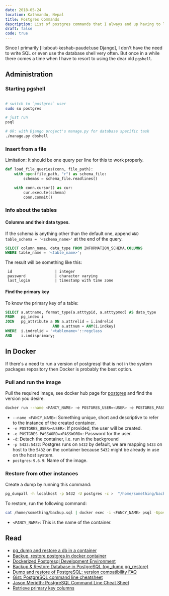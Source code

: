 ```yaml
---
date: 2018-05-24
location: Kathmandu, Nepal
title: Postgres Commands
description: List of postgres commands that I always end up having to look up
draft: false
code: true
---
```


Since I primarily [il:about-keshab-paudel:use Django], I don't have
the need to write SQL or even use the database shell very often. But
once in a while there comes a time when I have to resort to using the
dear old `pgshell`.


## Administration

### Starting pgshell

```bash

# switch to `postgres` user
sudo su postgres

# just run
psql

# OR: with Django project's manage.py for database specific task
./manage.py dbshell

```

### Insert from a file

Limitation: It should be one query per line for this to work properly.

```python
def load_file_queries(conn, file_path):
    with open(file_path, "r") as schema_file:
        schemas = schema_file.readlines()

    with conn.cursor() as cur:
        cur.execute(schema)
        conn.commit()
```

### Info about the tables

#### Columns and their data types.

If the schema is anything other than the default one, append `AND
table_schema = '<schema_name>'` at the end of the query.

```sql
SELECT column_name, data_type FROM INFORMATION_SCHEMA.COLUMNS
WHERE table_name = '<table_name>';
```

The result will be something like this:

```
 id                   | integer
 password             | character varying
 last_login           | timestamp with time zone
```

#### Find the primary key

To know the primary key of a table:

```sql
SELECT a.attname, format_type(a.atttypid, a.atttypmod) AS data_type
FROM   pg_index i
JOIN   pg_attribute a ON a.attrelid = i.indrelid
                     AND a.attnum = ANY(i.indkey)
WHERE  i.indrelid = '<tablename>'::regclass
AND    i.indisprimary;
```


## In Docker

If there's a need to run a version of postgresql that is not in the
system packages repository then Docker is probably the best option.


### Pull and run the image

Pull the required image, see docker hub page for
[postgres](https://hub.docker.com/_/postgres/) and find the version
you desire.

```bash
docker run --name <FANCY_NAME> -e POSTGRES_USER=<USER> -e POSTGRES_PASSWORD=<PASSWORD> -d -p 5433:5432 postgres:9.6.9
```

* `--name <FANCY_NAME>`: Something unique, short and descriptive to
  refer to the instance of the created container.
* `-e POSTGRES_USER=<USER>`: If provided, the user will be created.
* `-e POSTGRES_PASSWORD=<PASSWORD>`: Password for the user.
* `-d`: Detach the container, i.e. run in the background
* `-p 5433:5432`: Postgres runs on `5432` by default, we are mapping
  `5433` on host to the `5432` on the container because `5432` might
  be already in use on the host system.
* `postgres:9.6.9`: Name of the image.


### Restore from other instances

Create a dump by running this command:


```bash
pg_dumpall -h localhost -p 5432 -U postgres -c >  "/home/something/backup.sql"
```

To restore, run the following command:

```bash
cat /home/something/backup.sql | docker exec -i <FANCY_NAME> psql -Upostgres
```

* `<FANCY_NAME>`: This is the name of the container.


## Read

* [pg_dump and restore a db in a container](http://durandom.de/docker/postgres/2016/12/20/pg_dump/)
* [Backup, restore postgres in docker container](https://gist.github.com/gilyes/525cc0f471aafae18c3857c27519fc4b)
* [Dockerized Postgresql Development Environment](https://ryaneschinger.com/blog/dockerized-postgresql-development-environment/)
* [Backup & Restore Database in PostgreSQL (pg_dump,pg_restore)](https://www.mkyong.com/database/backup-restore-database-in-postgresql-pg_dumppg_restore/)
* [Dump and restore of PostgreSQL: version compatibility FAQ](https://pgolub.wordpress.com/2013/11/19/dump-and-restore-of-postgresql-version-compatibility-faq/)
* [Gist: PostgreSQL command line cheatsheet](https://gist.github.com/Kartones/dd3ff5ec5ea238d4c546)
* [Jason Meridth: PostgreSQL Command Line Cheat Sheet](https://blog.jasonmeridth.com/posts/postgresql-command-line-cheat-sheet/)
* [Retrieve primary key columns](https://wiki.postgresql.org/wiki/Retrieve_primary_key_columns)
